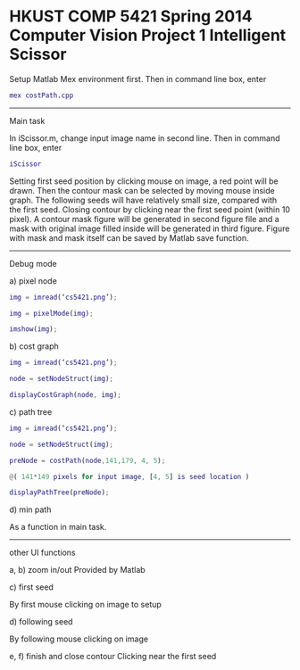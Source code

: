 HKUST COMP 5421 Spring 2014 Computer Vision Project 1
Intelligent Scissor
==========================================================================

Setup Matlab Mex environment first. 
Then in command line box, enter 
```matlab
mex costPath.cpp
```
-----------------

Main task

In iScissor.m, change input image name in second line. 
Then in command line box, enter
```matlab
iScissor
```
Setting first seed position by clicking mouse on image, a red point will be drawn.
Then the contour mask can be selected by moving mouse inside graph. The following seeds will have relatively small size, compared with the first seed.
Closing contour by clicking near the first seed point (within 10 pixel). A contour mask figure will be generated in second figure file and a mask with original image filled inside will be generated in third figure.
Figure with mask and mask itself can be saved by Matlab save function.

-----------------

Debug mode

a) pixel node
```matlab
img = imread(‘cs5421.png’);

img = pixelMode(img);

imshow(img);
```
b) cost graph
```matlab
img = imread(‘cs5421.png’);

node = setNodeStruct(img);

displayCostGraph(node, img);
```
c) path tree
```matlab
img = imread(‘cs5421.png’);

node = setNodeStruct(img);

preNode = costPath(node,141,179, 4, 5);

@( 141*149 pixels for input image, [4, 5] is seed location )

displayPathTree(preNode);
```
d) min path

As a function in main task.

-----------------

other UI functions


a, b) zoom in/out Provided by Matlab


c) first seed

By first mouse clicking on image to setup


d) following seed

By following mouse clicking on image


e, f) finish and close contour Clicking near the first seed
